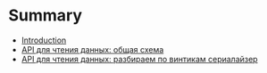 # Summary

* [Introduction](README.md)
* [API для чтения данных: общая схема](chapter1.md)
* [API для чтения данных: разбираем по винтикам сериалайзер](chapter2.md)
